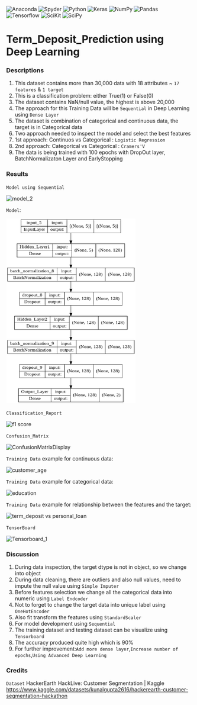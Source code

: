 ![Anaconda](https://img.shields.io/badge/Anaconda-%2344A833.svg?style=for-the-badge&logo=anaconda&logoColor=white)
![Spyder](https://img.shields.io/badge/Spyder-838485?style=for-the-badge&logo=spyder%20ide&logoColor=maroon)
![Python](https://img.shields.io/badge/python-3670A0?style=for-the-badge&logo=python&logoColor=ffdd54)
![Keras](https://img.shields.io/badge/Keras-%23D00000.svg?style=for-the-badge&logo=Keras&logoColor=white)
![NumPy](https://img.shields.io/badge/numpy-%23013243.svg?style=for-the-badge&logo=numpy&logoColor=white)
![Pandas](https://img.shields.io/badge/pandas-%23150458.svg?style=for-the-badge&logo=pandas&logoColor=white)
![Tensorflow](https://img.shields.io/badge/TensorFlow-FF6F00?style=for-the-badge&logo=tensorflow&logoColor=white)
![SciKit](https://img.shields.io/badge/scikit_learn-F7931E?style=for-the-badge&logo=scikit-learn&logoColor=white)
![SciPy](https://img.shields.io/badge/SciPy-654FF0?style=for-the-badge&logo=SciPy&logoColor=white)


# Term_Deposit_Prediction using Deep Learning

### Descriptions
 1) This dataset contains more than 30,000 data with 18 attributes ~ `17 features` & `1 target`
 2) This is a classification problem: either True(1) or False(0)
 3) The dataset contains NaN/null value, the highest is above 20,000 
 4) The approach for this Training Data will be `Sequential` in Deep Learning using `Dense Layer`
 5) The dataset is combination of categorical and continuous data, the target is in Categorical data
 6) Two approach needed to inspect the model and select the best features
 7) 1st approach: Continuos vs Categorical : `Logistic Regression`
 8) 2nd approach: Categorical vs Categorical : `Cramers'V`
 9) The data is being trained with 100 epochs with DropOut layer, BatchNormalizaton Layer and EarlyStopping
 
### Results

`Model using Sequential`

![model_2](https://user-images.githubusercontent.com/106902414/175005001-69c50a0f-f4fb-4b65-92e8-22832fed1836.PNG)


`Model`: 

<img src="plot and result/model_3.png" alt="model" style="width:350px;height:500px;">




`Classification_Report`

![f1 score](https://user-images.githubusercontent.com/106902414/175004436-260b9566-a4a7-4578-a785-f2333b501464.PNG)

`Confusion_Matrix` 

![ConfusionMatrixDisplay](https://user-images.githubusercontent.com/106902414/175007451-2d60ebb1-fde1-4cc3-bc90-78a1004b1ee4.png)


`Training Data` example for continuous data:

![customer_age](https://user-images.githubusercontent.com/106902414/175008522-0096dc41-6166-4217-81a2-8e685c8e71e4.png)


`Training Data` example for categorical data:

![education](https://user-images.githubusercontent.com/106902414/175008968-7722f4f1-3ad6-4d42-8ded-c33949b403a7.png)



`Training Data` example for relationship between the features and the target:


![term_deposit vs personal_loan](https://user-images.githubusercontent.com/106902414/175009335-6fc032af-4e93-4689-9604-9f7a9bda11a7.png)


`TensorBoard`

![Tensorboard_1](https://user-images.githubusercontent.com/106902414/175011378-06269461-bfe4-4665-8c26-4a97ce9a47e4.png)

### Discussion
1) During data inspection, the target dtype is not in object, so we change into object
2) During data cleaning, there are outliers and also null values, need to impute the null value using `Simple Imputer`
3) Before features selection we change all the categorical data into numeric using `Label Endcoder`
4) Not to forget to change the target data into unique label using `OneHotEncoder`
5) Also fit transform the features using `StandardScaler`
6) For model development using `Sequential`
7) The training dataset and testing dataset can be visualize using `Tensorboard` 
8) The accuracy produced quite high which is 90%
9) For further improvement:`Add more dense layer`,`Increase number of epochs`,`Using Advanced Deep Learning`

### Credits
`Dataset`
HackerEarth HackLive: Customer Segmentation | Kaggle
https://www.kaggle.com/datasets/kunalgupta2616/hackerearth-customer-segmentation-hackathon
